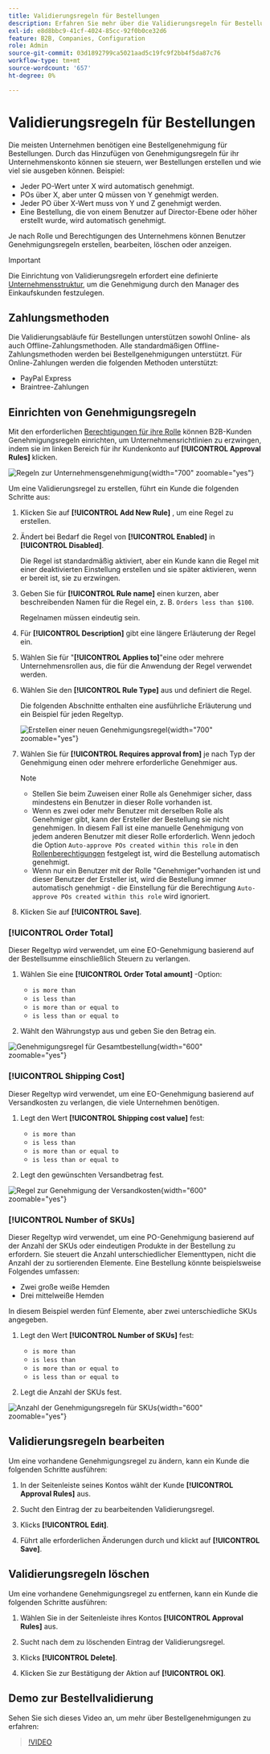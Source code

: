 ```yaml
---
title: Validierungsregeln für Bestellungen
description: Erfahren Sie mehr über die Validierungsregeln für Bestellungen und darüber, wie Unternehmensadministratoren sie in der Storefront definieren können.
exl-id: e8d8bbc9-41cf-4024-85cc-92f0b0ce32d6
feature: B2B, Companies, Configuration
role: Admin
source-git-commit: 03d1892799ca5021aad5c19fc9f2bb4f5da87c76
workflow-type: tm+mt
source-wordcount: '657'
ht-degree: 0%

---
```


# Validierungsregeln für Bestellungen

Die meisten Unternehmen benötigen eine Bestellgenehmigung für Bestellungen. Durch das Hinzufügen von Genehmigungsregeln für ihr Unternehmenskonto können sie steuern, wer Bestellungen erstellen und wie viel sie ausgeben können. Beispiel:

* Jeder PO-Wert unter X wird automatisch genehmigt.
* POs über X, aber unter Q müssen von Y genehmigt werden.
* Jeder PO über X-Wert muss von Y und Z genehmigt werden.
* Eine Bestellung, die von einem Benutzer auf Director-Ebene oder höher erstellt wurde, wird automatisch genehmigt.

Je nach Rolle und Berechtigungen des Unternehmens können Benutzer Genehmigungsregeln erstellen, bearbeiten, löschen oder anzeigen.

>[!IMPORTANT]
>
>Die Einrichtung von Validierungsregeln erfordert eine definierte [Unternehmensstruktur](account-company-structure.md), um die Genehmigung durch den Manager des Einkaufskunden festzulegen.

## Zahlungsmethoden

Die Validierungsabläufe für Bestellungen unterstützen sowohl Online- als auch Offline-Zahlungsmethoden. Alle standardmäßigen Offline-Zahlungsmethoden werden bei Bestellgenehmigungen unterstützt. Für Online-Zahlungen werden die folgenden Methoden unterstützt:

* PayPal Express
* Braintree-Zahlungen


## Einrichten von Genehmigungsregeln

Mit den erforderlichen [Berechtigungen für ihre Rolle](account-company-roles-permissions.md) können B2B-Kunden Genehmigungsregeln einrichten, um Unternehmensrichtlinien zu erzwingen, indem sie im linken Bereich für ihr Kundenkonto auf **[!UICONTROL Approval Rules]** klicken.

![Regeln zur Unternehmensgenehmigung](./assets/approval-rules.png){width="700" zoomable="yes"}

Um eine Validierungsregel zu erstellen, führt ein Kunde die folgenden Schritte aus:

1. Klicken Sie auf **[!UICONTROL Add New Rule]** , um eine Regel zu erstellen.

1. Ändert bei Bedarf die Regel von **[!UICONTROL Enabled]** in **[!UICONTROL Disabled]**.

   Die Regel ist standardmäßig aktiviert, aber ein Kunde kann die Regel mit einer deaktivierten Einstellung erstellen und sie später aktivieren, wenn er bereit ist, sie zu erzwingen.

1. Geben Sie für **[!UICONTROL Rule name]** einen kurzen, aber beschreibenden Namen für die Regel ein, z. B. `Orders less than $100`.

   Regelnamen müssen eindeutig sein.

1. Für **[!UICONTROL Description]** gibt eine längere Erläuterung der Regel ein.

1. Wählen Sie für &quot;**[!UICONTROL Applies to]**&quot;eine oder mehrere Unternehmensrollen aus, die für die Anwendung der Regel verwendet werden.

1. Wählen Sie den **[!UICONTROL Rule Type]** aus und definiert die Regel.

   Die folgenden Abschnitte enthalten eine ausführliche Erläuterung und ein Beispiel für jeden Regeltyp.

   ![Erstellen einer neuen Genehmigungsregel](./assets/approval-rules-create.png){width="700" zoomable="yes"}

1. Wählen Sie für **[!UICONTROL Requires approval from]** je nach Typ der Genehmigung einen oder mehrere erforderliche Genehmiger aus.

   >[!NOTE]
   >
   >* Stellen Sie beim Zuweisen einer Rolle als Genehmiger sicher, dass mindestens ein Benutzer in dieser Rolle vorhanden ist.
   >* Wenn es zwei oder mehr Benutzer mit derselben Rolle als Genehmiger gibt, kann der Ersteller der Bestellung sie nicht genehmigen. In diesem Fall ist eine manuelle Genehmigung von jedem anderen Benutzer mit dieser Rolle erforderlich. Wenn jedoch die Option `Auto-approve POs created within this role` in den [Rollenberechtigungen](account-company-roles-permissions.md) festgelegt ist, wird die Bestellung automatisch genehmigt.
   >* Wenn nur ein Benutzer mit der Rolle &quot;Genehmiger&quot;vorhanden ist und dieser Benutzer der Ersteller ist, wird die Bestellung immer automatisch genehmigt - die Einstellung für die Berechtigung `Auto-approve POs created within this role` wird ignoriert.

1. Klicken Sie auf **[!UICONTROL Save]**.

### [!UICONTROL Order Total]

Dieser Regeltyp wird verwendet, um eine EO-Genehmigung basierend auf der Bestellsumme einschließlich Steuern zu verlangen.

1. Wählen Sie eine **[!UICONTROL Order Total amount]** -Option:

   * `is more than`
   * `is less than`
   * `is more than or equal to`
   * `is less than or equal to`

1. Wählt den Währungstyp aus und geben Sie den Betrag ein.

![Genehmigungsregel für Gesamtbestellung](./assets/approval-rules-order-total.png){width="600" zoomable="yes"}

### [!UICONTROL Shipping Cost]

Dieser Regeltyp wird verwendet, um eine EO-Genehmigung basierend auf Versandkosten zu verlangen, die viele Unternehmen benötigen.

1. Legt den Wert **[!UICONTROL Shipping cost value]** fest:

   * `is more than`
   * `is less than`
   * `is more than or equal to`
   * `is less than or equal to`

1. Legt den gewünschten Versandbetrag fest.

![Regel zur Genehmigung der Versandkosten](./assets/approval-rules-shipping-cost.png){width="600" zoomable="yes"}

### [!UICONTROL Number of SKUs]

Dieser Regeltyp wird verwendet, um eine PO-Genehmigung basierend auf der Anzahl der SKUs oder eindeutigen Produkte in der Bestellung zu erfordern. Sie steuert die Anzahl unterschiedlicher Elementtypen, nicht die Anzahl der zu sortierenden Elemente. Eine Bestellung könnte beispielsweise Folgendes umfassen:

* Zwei große weiße Hemden
* Drei mittelweiße Hemden

In diesem Beispiel werden fünf Elemente, aber zwei unterschiedliche SKUs angegeben.

1. Legt den Wert **[!UICONTROL Number of SKUs]** fest:

   * `is more than`
   * `is less than`
   * `is more than or equal to`
   * `is less than or equal to`

1. Legt die Anzahl der SKUs fest.

![Anzahl der Genehmigungsregeln für SKUs](./assets/approval-rules-number-skus.png){width="600" zoomable="yes"}

## Validierungsregeln bearbeiten

Um eine vorhandene Genehmigungsregel zu ändern, kann ein Kunde die folgenden Schritte ausführen:

1. In der Seitenleiste seines Kontos wählt der Kunde **[!UICONTROL Approval Rules]** aus.

1. Sucht den Eintrag der zu bearbeitenden Validierungsregel.

1. Klicks **[!UICONTROL Edit]**.

1. Führt alle erforderlichen Änderungen durch und klickt auf **[!UICONTROL Save]**.

## Validierungsregeln löschen

Um eine vorhandene Genehmigungsregel zu entfernen, kann ein Kunde die folgenden Schritte ausführen:

1. Wählen Sie in der Seitenleiste ihres Kontos **[!UICONTROL Approval Rules]** aus.

1. Sucht nach dem zu löschenden Eintrag der Validierungsregel.

1. Klicks **[!UICONTROL Delete]**.

1. Klicken Sie zur Bestätigung der Aktion auf **[!UICONTROL OK]**.

## Demo zur Bestellvalidierung

Sehen Sie sich dieses Video an, um mehr über Bestellgenehmigungen zu erfahren:

>[!VIDEO](https://video.tv.adobe.com/v/344450?quality=12)
